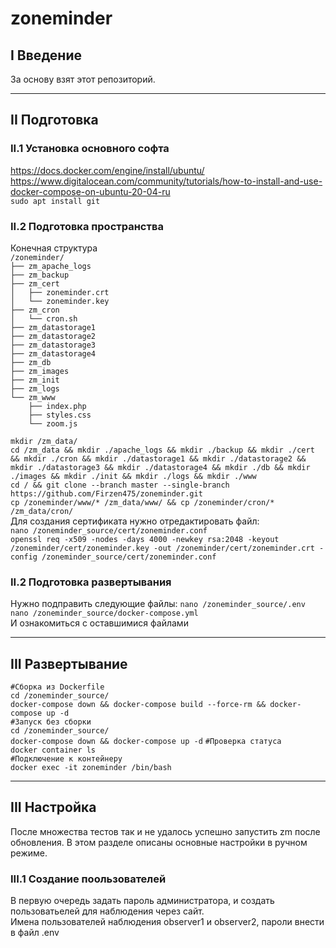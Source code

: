 # zoneminder  
## I Введение  
За основу взят этот репозиторий.  
  
***  
  
## II Подготовка  
### II.1 Установка основного софта  
https://docs.docker.com/engine/install/ubuntu/  
https://www.digitalocean.com/community/tutorials/how-to-install-and-use-docker-compose-on-ubuntu-20-04-ru  
`sudo apt install git`  
  
### II.2 Подготовка пространства  
Конечная структура  
`/zoneminder/`  
`├── zm_apache_logs`  
`├── zm_backup`  
`├── zm_cert`  
`│   ├── zoneminder.crt`  
`│   └── zoneminder.key`  
`├── zm_cron`  
`│   └── cron.sh`  
`├── zm_datastorage1`  
`├── zm_datastorage2`  
`├── zm_datastorage3`  
`├── zm_datastorage4`  
`├── zm_db`  
`├── zm_images`  
`├── zm_init`  
`├── zm_logs`  
`└── zm_www`  
`    ├── index.php`  
`    ├── styles.css`  
`    └── zoom.js`  
  
`mkdir /zm_data/`  
`cd /zm_data && mkdir ./apache_logs && mkdir ./backup && mkdir ./cert && mkdir ./cron && mkdir ./datastorage1 && mkdir ./datastorage2 && mkdir ./datastorage3 && mkdir ./datastorage4 && mkdir ./db && mkdir ./images && mkdir ./init && mkdir ./logs && mkdir ./www`  
`cd / && git clone --branch master --single-branch https://github.com/Firzen475/zoneminder.git`  
`cp /zoneminder/www/* /zm_data/www/ && cp /zoneminder/cron/* /zm_data/cron/`  
Для создания сертификата нужно отредактировать файл:  
`nano /zoneminder_source/cert/zoneminder.conf`  
`openssl req -x509 -nodes -days 4000 -newkey rsa:2048 -keyout /zoneminder/cert/zoneminder.key -out /zoneminder/cert/zoneminder.crt -config /zoneminder_source/cert/zoneminder.conf`  
  
### II.2 Подготовка развертывания
Нужно подправить следующие файлы:
`nano /zoneminder_source/.env`  
`nano /zoneminder_source/docker-compose.yml`  
И ознакомиться с оставшимися файлами  
  
***  

## III Развертывание  
`#Сборка из Dockerfile`  
`cd /zoneminder_source/`  
`docker-compose down && docker-compose build --force-rm && docker-compose up -d`  
`#Запуск без сборки`  
`cd /zoneminder_source/`  
`docker-compose down && docker-compose up -d` 
`#Проверка статуса`  
`docker container ls`  
`#Подключение к контейнеру`  
`docker exec -it zoneminder /bin/bash`  
  
***
  
## III Настройка  
После множества тестов так и не удалось успешно запустить zm после обновления. В этом разделе описаны основные настройки в ручном режиме.  
  
### III.1 Создание поользователей  
В первую очередь задать пароль администратора, и создать пользоватьелей для наблюдения через сайт.  
Имена пользователей наблюдения observer1 и observer2, пароли внести в файл .env








